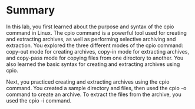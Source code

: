 # Summary

In this lab, you first learned about the purpose and syntax of the cpio command in Linux. The cpio command is a powerful tool used for creating and extracting archives, as well as performing selective archiving and extraction. You explored the three different modes of the cpio command: copy-out mode for creating archives, copy-in mode for extracting archives, and copy-pass mode for copying files from one directory to another. You also learned the basic syntax for creating and extracting archives using cpio.

Next, you practiced creating and extracting archives using the cpio command. You created a sample directory and files, then used the cpio -o command to create an archive. To extract the files from the archive, you used the cpio -i command.
